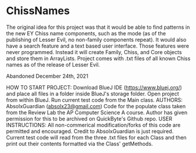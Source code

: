 # ChissNames
The original idea for this project was that it would be able to find patterns
in the new EY Chiss name components, such as the mode (as of the publishing of
Lesser Evil, no non-family components repeat). It would also have a search
feature and a text based user interface. Those features were never programmed.
Instead it will create Family, Chiss, and Core objects and store them in ArrayLists.
Project comes with .txt files of all known Chiss names as of the release of
Lesser Evil.

Abandoned December 24th, 2021

HOW TO START PROJECT: Download BlueJ IDE (https://www.bluej.org/) and place
all files in a folder inside BlueJ's storage folder. Open project from within
BlueJ. Run current test code from the Main class. 
AUTHORS: AbsolxGuardian (absolx23@gmail.com) Code for the populate class taken
from the Review Lab the AP Computer Science A course. Author has given permission
for this to be archived on QuickByte's Github repo.
USER INSTRUCTIONS: All non-commerical modification/forks of this code are 
permitted and encouraged. Credit to AbsolxGuardian is just required. Current
test code will read from the three .txt files for each Class and then print out
their contents formatted via the Class' getMethods.

